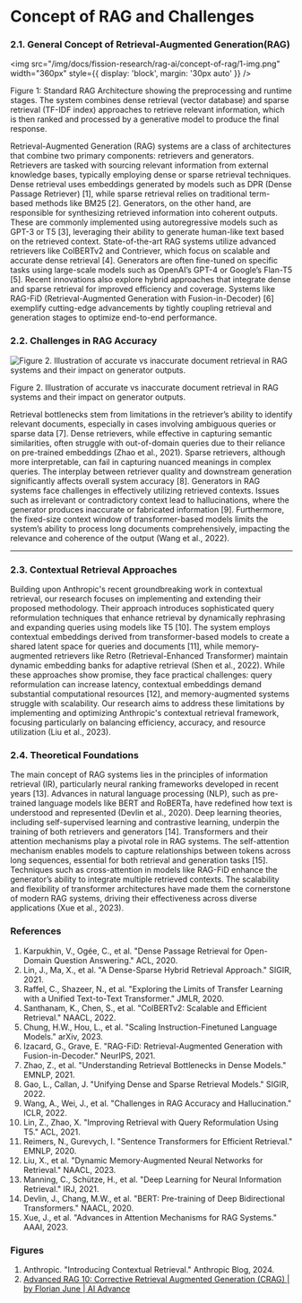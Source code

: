 # Concept of RAG and Challenges

### 2.1. **General Concept of Retrieval-Augmented Generation(RAG)**

<img src="/img/docs/fission-research/rag-ai/concept-of-rag/1-img.png" width="360px" style={{
    display: 'block',
    margin: '30px auto'
}} />

Figure 1: Standard RAG Architecture showing the preprocessing and runtime stages. The system combines dense retrieval (vector database) and sparse retrieval (TF-IDF index) approaches to retrieve relevant information, which is then ranked and processed by a generative model to produce the final response.

Retrieval-Augmented Generation (RAG) systems are a class of architectures that combine two primary components: retrievers and generators. Retrievers are tasked with sourcing relevant information from external knowledge bases, typically employing dense or sparse retrieval techniques. Dense retrieval uses embeddings generated by models such as DPR (Dense Passage Retriever) [1], while sparse retrieval relies on traditional term-based methods like BM25 [2]. Generators, on the other hand, are responsible for synthesizing retrieved information into coherent outputs. These are commonly implemented using autoregressive models such as GPT-3 or T5 [3], leveraging their ability to generate human-like text based on the retrieved context. State-of-the-art RAG systems utilize advanced retrievers like ColBERTv2 and Contriever, which focus on scalable and accurate dense retrieval [4]. Generators are often fine-tuned on specific tasks using large-scale models such as OpenAI’s GPT-4 or Google’s Flan-T5 [5]. Recent innovations also explore hybrid approaches that integrate dense and sparse retrieval for improved efficiency and coverage. Systems like RAG-FiD (Retrieval-Augmented Generation with Fusion-in-Decoder) [6] exemplify cutting-edge advancements by tightly coupling retrieval and generation stages to optimize end-to-end performance.

### 2.2. **Challenges in RAG Accuracy**

![Figure 2. Illustration of accurate vs inaccurate document retrieval in RAG systems and their impact on generator outputs. ](/img/docs/fission-research/rag-ai/concept-of-rag/2-img.png)

Figure 2. Illustration of accurate vs inaccurate document retrieval in RAG systems and their impact on generator outputs.

Retrieval bottlenecks stem from limitations in the retriever’s ability to identify relevant documents, especially in cases involving ambiguous queries or sparse data [7]. Dense retrievers, while effective in capturing semantic similarities, often struggle with out-of-domain queries due to their reliance on pre-trained embeddings (Zhao et al., 2021). Sparse retrievers, although more interpretable, can fail in capturing nuanced meanings in complex queries. The interplay between retriever quality and downstream generation significantly affects overall system accuracy [8]. Generators in RAG systems face challenges in effectively utilizing retrieved contexts. Issues such as irrelevant or contradictory context lead to hallucinations, where the generator produces inaccurate or fabricated information [9]. Furthermore, the fixed-size context window of transformer-based models limits the system’s ability to process long documents comprehensively, impacting the relevance and coherence of the output (Wang et al., 2022).

---

### 2.3. **Contextual Retrieval Approaches**

Building upon Anthropic's recent groundbreaking work in contextual retrieval, our research focuses on implementing and extending their proposed methodology. Their approach introduces sophisticated query reformulation techniques that enhance retrieval by dynamically rephrasing and expanding queries using models like T5 [10]. The system employs contextual embeddings derived from transformer-based models to create a shared latent space for queries and documents [11], while memory-augmented retrievers like Retro (Retrieval-Enhanced Transformer) maintain dynamic embedding banks for adaptive retrieval (Shen et al., 2022). While these approaches show promise, they face practical challenges: query reformulation can increase latency, contextual embeddings demand substantial computational resources [12], and memory-augmented systems struggle with scalability. Our research aims to address these limitations by implementing and optimizing Anthropic's contextual retrieval framework, focusing particularly on balancing efficiency, accuracy, and resource utilization (Liu et al., 2023).

### 2.4. **Theoretical Foundations**

The main concept of RAG systems lies in the principles of information retrieval (IR), particularly neural ranking frameworks developed in recent years [13]. Advances in natural language processing (NLP), such as pre-trained language models like BERT and RoBERTa, have redefined how text is understood and represented (Devlin et al., 2020). Deep learning theories, including self-supervised learning and contrastive learning, underpin the training of both retrievers and generators [14]. Transformers and their attention mechanisms play a pivotal role in RAG systems. The self-attention mechanism enables models to capture relationships between tokens across long sequences, essential for both retrieval and generation tasks [15]. Techniques such as cross-attention in models like RAG-FiD enhance the generator’s ability to integrate multiple retrieved contexts. The scalability and flexibility of transformer architectures have made them the cornerstone of modern RAG systems, driving their effectiveness across diverse applications (Xue et al., 2023).

### **References**

1. Karpukhin, V., Ogée, C., et al. "Dense Passage Retrieval for Open-Domain Question Answering." ACL, 2020.
2. Lin, J., Ma, X., et al. "A Dense-Sparse Hybrid Retrieval Approach." SIGIR, 2021.
3. Raffel, C., Shazeer, N., et al. "Exploring the Limits of Transfer Learning with a Unified Text-to-Text Transformer." JMLR, 2020.
4. Santhanam, K., Chen, S., et al. "ColBERTv2: Scalable and Efficient Retrieval." NAACL, 2022.
5. Chung, H.W., Hou, L., et al. "Scaling Instruction-Finetuned Language Models." arXiv, 2023.
6. Izacard, G., Grave, E. "RAG-FiD: Retrieval-Augmented Generation with Fusion-in-Decoder." NeurIPS, 2021.
7. Zhao, Z., et al. "Understanding Retrieval Bottlenecks in Dense Models." EMNLP, 2021.
8. Gao, L., Callan, J. "Unifying Dense and Sparse Retrieval Models." SIGIR, 2022.
9. Wang, A., Wei, J., et al. "Challenges in RAG Accuracy and Hallucination." ICLR, 2022.
10. Lin, Z., Zhao, X. "Improving Retrieval with Query Reformulation Using T5." ACL, 2021.
11. Reimers, N., Gurevych, I. "Sentence Transformers for Efficient Retrieval." EMNLP, 2020.
12. Liu, X., et al. "Dynamic Memory-Augmented Neural Networks for Retrieval." NAACL, 2023.
13. Manning, C., Schütze, H., et al. "Deep Learning for Neural Information Retrieval." IRJ, 2021.
14. Devlin, J., Chang, M.W., et al. "BERT: Pre-training of Deep Bidirectional Transformers." NAACL, 2020.
15. Xue, J., et al. "Advances in Attention Mechanisms for RAG Systems." AAAI, 2023.

### **Figures**

1. Anthropic. "Introducing Contextual Retrieval." Anthropic Blog, 2024.
2. [Advanced RAG 10: Corrective Retrieval Augmented Generation (CRAG) | by Florian June | AI Advance](https://ai.gopubby.com/advanced-rag-10-corrective-retrieval-augmented-generation-crag-3f5a140796f9)
